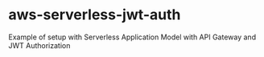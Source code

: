 # aws-serverless-jwt-auth
Example of setup with Serverless Application Model with API Gateway and JWT Authorization
